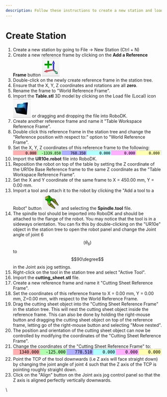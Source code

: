 ```yaml
---
description: Follow these instructions to create a new station and load assets.
---
```


# Create Station

1. Create a new station by going to File -> New Station (Ctrl + N)
2. Create a new reference frame by clicking on the **Add a Reference Frame** button <img src="../../.gitbook/assets/image (13).png" alt="" data-size="line">
3. Double-click on the newly create reference frame in the station tree.
4. Ensure that the X, Y, Z coordinates and rotations are all **zero**.
5. Rename the frame to "World Reference Frame".
6. Import the **Table.stl** 3D model by clicking on the Load file (Local) icon <img src="../../.gitbook/assets/Screenshot from 2022-11-27 20-09-58.png" alt="" data-size="line"> or dragging and dropping the file into RoboDK.
7. Create another reference frame and name it "Table Workspace Reference Frame".
8. Double click this reference frame in the station tree and change the "Reference position with respect to:" option to "World Reference Frame".
9. Set the X, Y, Z coordinates of this reference frame to the following: <img src="../../.gitbook/assets/image (9).png" alt="" data-size="line">
10. Import the **UR10e.robot** file into RoboDK.
11. Reposition the robot on top of the table by setting the Z coordinate of the UR10e Base Reference frame to the same Z coordinate as the "Table Workspace Reference Frame".
12. Set the X and Y coordinate of the same frame to X = 450.00 mm, Y = 0.00 mm.
13. Import a tool and attach it to the robot by clicking the "Add a tool to a Robot" button <img src="../../.gitbook/assets/image (1).png" alt="" data-size="line"> and selecting the **Spindle.tool** file.
14. The spindle tool should be imported into RoboDK and should be attached to the flange of the robot. You may notice that the tool is in a sideways orientation. You can fix this by double-clicking on the "UR10e" object in the station tree to open the robot panel and change the Joint angle of joint 6 $$(\theta_6)$$to $$90\degree$$in the Joint axis jog settings.
15. Right-click on the tool in the station tree and select "Active Tool".
16. Import the **cutting\_sheet.stl** file.
17. Create a new reference frame and name it "Cutting Sheet Reference Frame".
18. Set the coordinates of this reference frame to X = 0.00 mm, Y = 0.00 mm, Z=0.00 mm, with respect to the World Reference Frame.
19. Drag the cutting sheet object into the "Cutting Sheet Reference Frame" in the station tree. This will nest the cutting sheet object inside the reference frame. This can also be done by holding the right-mouse button and dragging the cutting sheet object on top of the reference frame, letting go of the right-mouse button and selecting "Move nested".
20. The position and orientation of the cutting sheet object can now be controlled by modifying the coordinates of the "Cutting Sheet Reference Frame".
21. Change the coordinates of the "Cutting Sheet Reference Frame" to:<img src="../../.gitbook/assets/image (4).png" alt="" data-size="line">
22. Point the TCP of the tool downwards (i.e Z axis will face straight down) by changing the joint angle of joint 4 such that the Z axis of the TCP is pointing roughly straight down.
23. Click on the "Align" button on the Joint axis jog control panel so that the Z axis is aligned perfectly vertically downwards.

\






